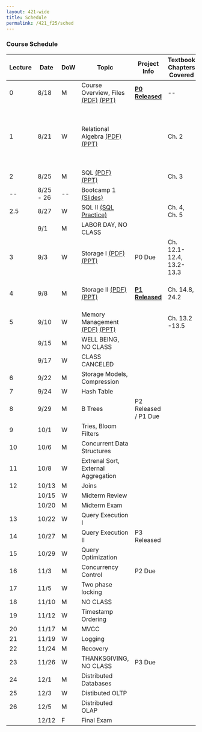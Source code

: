 ```yaml
---
layout: 421-wide
title: Schedule
permalink: /421_f25/sched
---
```

### Course Schedule

| Lecture | Date  | DoW | Topic                               |                         Project Info              | Textbook Chapters Covered | Misc. Readings             |
|---------|-------|-----|-------------------------------------|---------------------------------------------------|---------------------------|-----------------------------|
|       0 |  8/18 | M   | Course Overview, Files [(PDF)](./lectures/L0.pdf) [(PPT)](./lectures/L0.pptx)             | **[P0 Released](./p0)** | -- | [OSTEP: HDDs](https://pages.cs.wisc.edu/~remzi/OSTEP/file-disks.pdf) |
|       1 |  8/21 | W   | Relational Algebra [(PDF)](./lectures/L1.pdf) [(PPT)](./lectures/L1.pptx)                |                         | Ch. 2| [OSTEP: Files](https://pages.cs.wisc.edu/~remzi/OSTEP/file-intro.pdf), [OSTEP: File Systems](https://pages.cs.wisc.edu/~remzi/OSTEP/file-implementation.pdf), [CACM: 50 Years of Databases](https://cacm.acm.org/research/50-years-of-queries/) |
|       2 |  8/25 | M   | SQL [(PDF)](./lectures/L2.pdf) [(PPT)](./lectures/L2.pptx)                               |                         | Ch. 3| [XKCD](https://xkcd.com/327/)|
|     -- |  8/25 - 26 | --   | Bootcamp 1 [(Slides)](./lectures/bootcamp_1.pdf)             |                         |              ||
|     2.5 |  8/27 | W   | SQL II [(SQL Practice)](./lectures/sql)                       |                         | Ch. 4, Ch. 5 ||
|         |   9/1 | M   | LABOR DAY, NO CLASS                                           |                         |||
|       3 |   9/3 | W   | Storage I [(PDF)](./lectures/L3.pdf) [(PPT)](./lectures/L3.pptx)                | P0 Due                  |Ch. 12.1-12.4, 13.2-13.3| [postgres docs](https://www.postgresql.org/docs/current/storage-page-layout.html)|
|       4 |   9/8 | M   | Storage II [(PDF)](./lectures/L4.pdf)  [(PPT)](./lectures/L4.pptx)             | **[P1 Released](./p1)** |Ch. 14.8, 24.2|[The original LSM tree paper](https://www.cs.umb.edu/~poneil/lsmtree.pdf)|
|       5 |  9/10 | W   | Memory Management [(PDF)](./lectures/L5.pdf)  [(PPT)](./lectures/L5.pptx)       |                         |Ch. 13.2 -13.5||
|         |  9/15 | M   | WELL BEING, NO CLASS                                          |                         |||
|         |  9/17 | W   | CLASS CANCELED                                                |                         |||
|       6 |  9/22 | M   | Storage Models, Compression                                   |                         |||
|       7 |  9/24 | W   | Hash Table                                                    |                         |||
|       8 |  9/29 | M   | B Trees                                                       | P2 Released / P1 Due    |||
|       9 |  10/1 | W   | Tries, Bloom Filters                                          |                         |||
|      10 |  10/6 | M   | Concurrent Data Structures                                    |                         |||
|      11 |  10/8 | W   | Extrenal Sort, External Aggregation                           |                         |||
|      12 | 10/13 | M   | Joins                                                         |                         |||
|         | 10/15 | W   | Midterm Review                                                |                         |||
|         | 10/20 | M   | Midterm Exam                                                  |                         |||
|      13 | 10/22 | W   | Query Execution I                                             |                         |||
|      14 | 10/27 | M   | Query Execution II                                            | P3 Released             |||
|      15 | 10/29 | W   | Query Optimization                                            |                         |||
|      16 |  11/3 | M   | Concurrency Control                                           | P2 Due                  |||
|      17 |  11/5 | W   | Two phase locking                                             |                         |||
|      18 | 11/10 | M   | NO CLASS                                                      |                         |||
|      19 | 11/12 | W   | Timestamp Ordering                                            |                         |||
|      20 | 11/17 | M   | MVCC                                                          |                         |||
|      21 | 11/19 | W   | Logging                                                       |                         |||
|      22 | 11/24 | M   | Recovery                                                      |                         |||
|      23 | 11/26 | W   | THANKSGIVING, NO CLASS                                        |   P3 Due                |||
|      24 |  12/1 | M   | Distributed Databases                                         |                         |||
|      25 |  12/3 | W   | Distibuted OLTP                                               |                         |||
|      26 |  12/5 | M   | Distributed OLAP                                              |                         |||
|         | 12/12 | F   | Final Exam                                                    |                         |||
